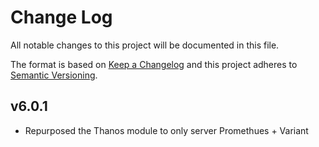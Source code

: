 # Change Log
All notable changes to this project will be documented in this file.

The format is based on [Keep a Changelog](http://keepachangelog.com/)
and this project adheres to [Semantic Versioning](http://semver.org/).

## v6.0.1

- Repurposed the Thanos module to only server Promethues + Variant
